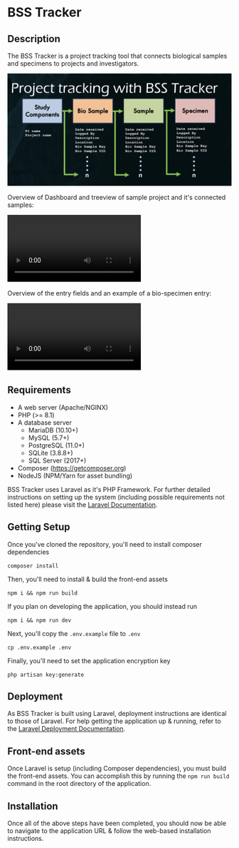 # BSS Tracker

## Description

The BSS Tracker is a project tracking tool that connects biological samples and specimens to projects and investigators. 

![bss-tracker-set-up](videos/bss-tracker.png)

Overview of Dashboard and treeview of sample project and it's connected samples: 

![treeview](videos/BSS-tracker-treeview.mp4)

Overview of the entry fields and an example of a bio-specimen entry:

![example-entry](videos/BSS-tracker-full-lookthrough-plus-entry.mp4)






## Requirements

- A web server (Apache/NGINX)
- PHP (>= 8.1)
- A database server
  - MariaDB (10.10+)
  - MySQL (5.7+)
  - PostgreSQL (11.0+)
  - SQLite (3.8.8+)
  - SQL Server (2017+)
- Composer (https://getcomposer.org)
- NodeJS (NPM/Yarn for asset bundling)

BSS Tracker uses Laravel as it's PHP Framework. For further detailed instructions on setting up the system (including possible requirements not listed here) please visit the [Laravel Documentation](https://laravel.com/docs/10.x/).

## Getting Setup

Once you've cloned the repository, you'll need to install composer dependencies

    composer install

Then, you'll need to install & build the front-end assets

    npm i && npm run build

If you plan on developing the application, you should instead run

    npm i && npm run dev

Next, you'll copy the `.env.example` file to `.env`

    cp .env.example .env

Finally, you'll need to set the application encryption key

    php artisan key:generate

## Deployment

As BSS Tracker is built using Laravel, deployment instructions are identical to those of Laravel. For help getting the application up & running, refer to the [Laravel Deployment Documentation](https://laravel.com/docs/10.x/deployment). 

## Front-end assets

Once Laravel is setup (including Composer dependencies), you must build the front-end assets. You can accomplish this by running the `npm run build` command in the root directory of the application.

## Installation

Once all of the above steps have been completed, you should now be able to navigate to the application URL & follow the web-based installation instructions.

